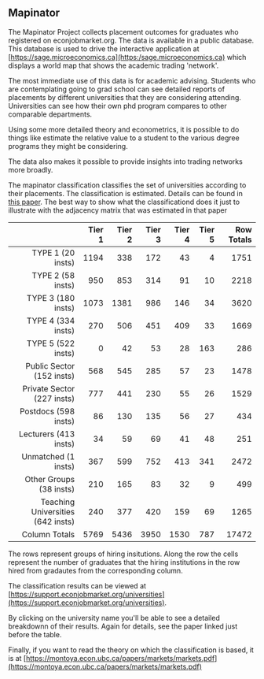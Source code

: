 ## Mapinator

The Mapinator Project collects placement outcomes for graduates who registered on econjobmarket.org.  The data is 
available in a public database.  This database is used to drive the interactive application at [https://sage.microeconomics.ca](https:/sage.microeconomics.ca)  which displays a world map that shows the academic trading 'network'.

The most immediate use of this data is for academic advising.  Students who are contemplating going to grad school can see detailed reports of placements by different universities that they are considering attending.  Universities can see how their own phd program compares to other comparable departments.

Using some more detailed theory and econometrics, it is possible to do things like estimate the relative value to a student to the various degree programs they might be considering.

The data also makes it possible to provide insights into trading networks more broadly.

The mapinator classification classifies the set of universities according to their placements.  The classification is estimated.  Details can be found in [this paper](https://montoya.econ.ubc.ca/papers/markets/markets_estimation.pdf).  The best way to show what the classificationd does it just to illustrate with the adjacency matrix that was estimated in that paper

|                                   | **Tier 1** | **Tier 2** | **Tier 3** | **Tier 4** | **Tier 5** | **Row Totals** |
|----------------------------------:|-----------:|-----------:|-----------:|-----------:|-----------:|---------------:|
| TYPE 1 (20 insts)                 | 1194       | 338        | 172        | 43         | 4          | 1751           |
| TYPE 2 (58 insts)                 | 950        | 853        | 314        | 91         | 10         | 2218           |
| TYPE 3 (180 insts)                | 1073       | 1381       | 986        | 146        | 34         | 3620           |
| TYPE 4 (334 insts)                | 270        | 506        | 451        | 409        | 33         | 1669           |
| TYPE 5 (522 insts)                | 0          | 42         | 53         | 28         | 163        | 286            |
| Public Sector (152 insts)         | 568        | 545        | 285        | 57         | 23         | 1478           |
| Private Sector (227 insts)        | 777        | 441        | 230        | 55         | 26         | 1529           |
| Postdocs (598 insts)              | 86         | 130        | 135        | 56         | 27         | 434            |
| Lecturers (413 insts)             | 34         | 59         | 69         | 41         | 48         | 251            |
| Unmatched (1 insts)               | 367        | 599        | 752        | 413        | 341        | 2472           |
| Other Groups (38 insts)           | 210        | 165        | 83         | 32         | 9          | 499            |
| Teaching Universities (642 insts) | 240        | 377        | 420        | 159        | 69         | 1265           |
| Column Totals                     | 5769       | 5436       | 3950       | 1530       | 787        | 17472          |

The rows represent groups of hiring insitutions.  Along the row the cells represent the number of graduates that the hiring institutions in the row hired from gradautes from the corresponding column.

The classification results can be viewed at [https://support.econjobmarket.org/universities](https://support.econjobmarket.org/universities). 

By clicking on the university name you'll be able to see a detailed breakdownn of their results.  Again for details, see the paper linked just before the table.

Finally, if you want to read the theory on which the classification is based, it is at [https://montoya.econ.ubc.ca/papers/markets/markets.pdf](https://montoya.econ.ubc.ca/papers/markets/markets.pdf)